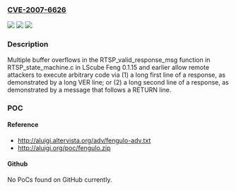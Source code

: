 ### [CVE-2007-6626](https://cve.mitre.org/cgi-bin/cvename.cgi?name=CVE-2007-6626)
![](https://img.shields.io/static/v1?label=Product&message=n%2Fa&color=blue)
![](https://img.shields.io/static/v1?label=Version&message=n%2Fa&color=blue)
![](https://img.shields.io/static/v1?label=Vulnerability&message=n%2Fa&color=brighgreen)

### Description

Multiple buffer overflows in the RTSP_valid_response_msg function in RTSP_state_machine.c in LScube Feng 0.1.15 and earlier allow remote attackers to execute arbitrary code via (1) a long first line of a response, as demonstrated by a long VER line; or (2) a long second line of a response, as demonstrated by a message that follows a RETURN line.

### POC

#### Reference
- http://aluigi.altervista.org/adv/fengulo-adv.txt
- http://aluigi.org/poc/fengulo.zip

#### Github
No PoCs found on GitHub currently.


